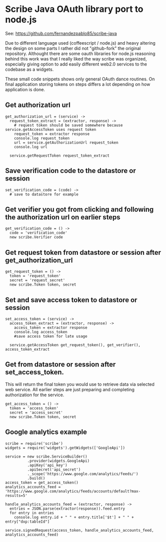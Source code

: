 # Scribe Java OAuth library port to node.js

See: https://github.com/fernandezpablo85/scribe-java

Due to different language used (coffeescript / node.js) and heavy altering the design on some parts I rather did not "github-fork" the original repository. Althought there are some oauth libraries for node.js reasoning behind this work was that I really liked the way scribe was organized, especially giving option to add easily different web2.0 services to the codebase as a widgets.

These small code snippets shows only general OAuth dance routines. On final application storing tokens on steps differs a lot depending on how application is done.

## Get authorization url

    get_authorization_url = (service) ->
      request_token_extract = (extractor, response) ->
        # request token should be saved somewhere because service.getAccessToken uses request token
        request_token = extractor response
        console.log request_token
        url = service.getAuthorizationUrl request_token
        console.log url

      service.getRequestToken request_token_extract

## Save verification code to the datastore or session

    set_verification_code = (code) ->
      # save to datastore for example

## Get verifier you got from clicking and following the authorization url on earlier steps

    get_verification_code = () ->
      code = 'verification_code'
      new scribe.Verifier code

## Get request token from datastore or session after get_authorization_url

    get_request_token = () ->
      token = 'request_token' 
      secret = 'request_secret'
      new scribe.Token token, secret

## Set and save access token to datastore or session

    set_access_token = (service) ->
      access_token_extract = (extractor, response) ->
        access_token = extractor response
        console.log access_token
        #save access token for late usage

      service.getAccessToken get_request_token(), get_verifier(), access_token_extract

## Get from datastore or session after set_access_token.

This will return the final token you would use to retrieve data via selected web service. All earlier steps are just preparing and completing authorization for the service.

    get_access_token = () ->
      token = 'access_token'
      secret = 'access_secret'
      new scribe.Token token, secret

## Google analytics example

    scribe = require('scribe')
    widgets = require('widgets').getWidgets(['GoogleApi'])

    service = new scribe.ServiceBuilder()
              .provider(widgets.GoogleApi)
              .apiKey('api_key')
              .apiSecret('api_secret')
              ._scope('https://www.google.com/analytics/feeds/')
              .build()
    access_token = get_access_token()
    analytics_accounts_feed = 'https://www.google.com/analytics/feeds/accounts/default?max-results=5'
    
    handle_analytics_accounts_feed = (extractor, response) ->
      entries = JSON.parse(extractor(response)).feed.entry
      for entry in entries
        console.log entry.id + " " + entry.title['$t'] + " " + entry["dxp:tableId"]
    
    service.signedRequest(access_token, handle_analytics_accounts_feed, analytics_accounts_feed)